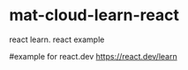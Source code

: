 # mat-cloud-learn-react

react learn. react example

#example for react.dev https://react.dev/learn
